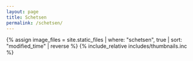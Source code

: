 ```yaml
---
layout: page
title: Schetsen
permalink: /schetsen/
---
```

{% assign image_files = site.static_files | where: "schetsen", true | sort: "modified_time" | reverse %}
{% include_relative includes/thumbnails.inc %}